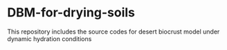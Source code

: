 # DBM-for-drying-soils
This repository includes the source codes for desert biocrust model under dynamic hydration conditions 
